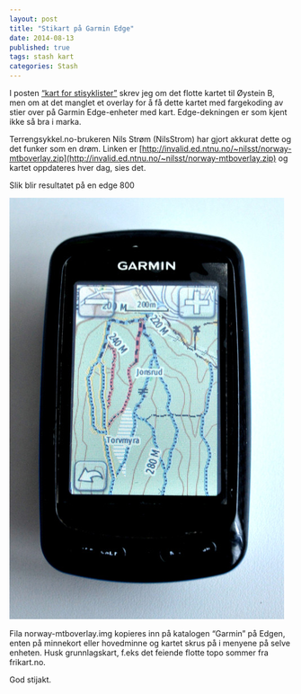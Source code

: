 ```yaml
---
layout: post
title: "Stikart på Garmin Edge"
date: 2014-08-13
published: true
tags: stash kart
categories: Stash
---
```


I posten [“kart for stisyklister”](/stash/2013/11/03/kart-for-stisyklister.html) skrev jeg om det flotte kartet til Øystein B, men om at det manglet et overlay for å få dette kartet med fargekoding av stier over på Garmin Edge-enheter med kart. Edge-dekningen er som kjent ikke så bra i marka. 

Terrengsykkel.no-brukeren Nils Strøm (NilsStrom) har gjort akkurat dette og det funker som en drøm. Linken er [http://invalid.ed.ntnu.no/~nilsst/norway-mtboverlay.zip](http://invalid.ed.ntnu.no/~nilsst/norway-mtboverlay.zip) og kartet oppdateres hver dag, sies det. 

Slik blir resultatet på en edge 800

<img src="/assets/garmin.jpg" alt="Kart på garmin edge"/>

Fila norway-mtboverlay.img kopieres inn på katalogen “Garmin” på Edgen, enten på minnekort eller hovedminne og kartet skrus på i menyene på selve enheten. Husk grunnlagskart, f.eks det feiende flotte topo sommer fra frikart.no.

God stijakt. 
